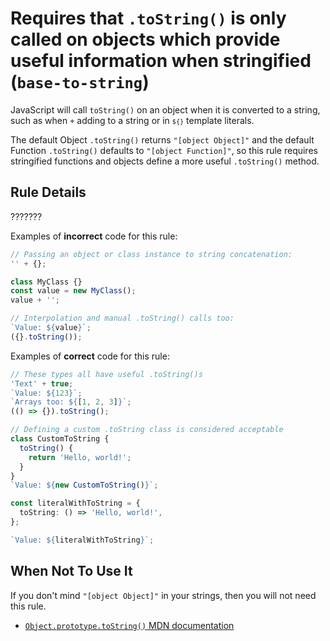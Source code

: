 # Requires that `.toString()` is only called on objects which provide useful information when stringified (`base-to-string`)

JavaScript will call `toString()` on an object when it is converted to a string, such as when `+` adding to a string or in <code>`${}`</code> template literals.

The default Object `.toString()` returns `"[object Object]"` and the default Function `.toString()` defaults to `"[object Function]"`, so this rule requires stringified functions and objects define a more useful `.toString()` method.

## Rule Details

???????

Examples of **incorrect** code for this rule:

```ts
// Passing an object or class instance to string concatenation:
'' + {};

class MyClass {}
const value = new MyClass();
value + '';

// Interpolation and manual .toString() calls too:
`Value: ${value}`;
({}.toString());
```

Examples of **correct** code for this rule:

```ts
// These types all have useful .toString()s
'Text' + true;
`Value: ${123}`;
`Arrays too: ${[1, 2, 3]}`;
(() => {}).toString();

// Defining a custom .toString class is considered acceptable
class CustomToString {
  toString() {
    return 'Hello, world!';
  }
}
`Value: ${new CustomToString()}`;

const literalWithToString = {
  toString: () => 'Hello, world!',
};

`Value: ${literalWithToString}`;
```

## When Not To Use It

If you don't mind `"[object Object]"` in your strings, then you will not need this rule.

- [`Object.prototype.toString()` MDN documentation](https://developer.mozilla.org/en-US/docs/Web/JavaScript/Reference/Global_Objects/Object/toString)
